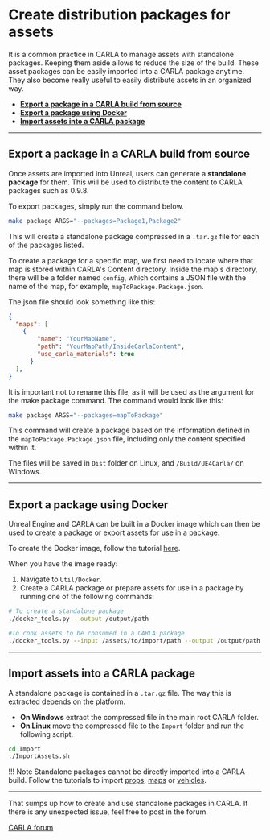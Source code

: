 # Create distribution packages for assets 

It is a common practice in CARLA to manage assets with standalone packages. Keeping them aside allows to reduce the size of the build. These asset packages can be easily imported into a CARLA package anytime. They also become really useful to easily distribute assets in an organized way. 

- [__Export a package in a CARLA build from source__](#export-a-package-in-a-carla-build-from-source)  
- [__Export a package using Docker__](#export-a-package-using-docker)
- [__Import assets into a CARLA package__](#import-assets-into-a-carla-package)  

---
## Export a package in a CARLA build from source

Once assets are imported into Unreal, users can generate a __standalone package__ for them. This will be used to distribute the content to CARLA packages such as 0.9.8.

To export packages, simply run the command below.

```sh
make package ARGS="--packages=Package1,Package2"
```

This will create a standalone package compressed in a `.tar.gz` file for each of the packages listed. 

To create a package for a specific map, we first need to locate where that map is stored within CARLA's Content directory. Inside the map's directory, there will be a folder named `config`, which contains a JSON file with the name of the map, for example, `mapToPackage.Package.json`.

The json file should look something like this:
```json
{
  "maps": [
    {
        "name": "YourMapName",
        "path": "YourMapPath/InsideCarlaContent",
        "use_carla_materials": true
      }
  ],
}
```

It is important not to rename this file, as it will be used as the argument for the make package command. The command would look like this:
```sh
make package ARGS="--packages=mapToPackage"
```
This command will create a package based on the information defined in the `mapToPackage.Package.json` file, including only the content specified within it.

The files will be saved in `Dist` folder on Linux, and `/Build/UE4Carla/` on Windows. 

---

## Export a package using Docker

Unreal Engine and CARLA can be built in a Docker image which can then be used to create a package or export assets for use in a package.

To create the Docker image, follow the tutorial [here](build_docker_unreal.md).

When you have the image ready:

1. Navigate to `Util/Docker`.
2. Create a CARLA package or prepare assets for use in a package by running one of the following commands:

```sh
# To create a standalone package
./docker_tools.py --output /output/path

#To cook assets to be consumed in a CARLA package
./docker_tools.py --input /assets/to/import/path --output /output/path --packages PkgeName1,PkgeName2
```

---
## Import assets into a CARLA package

A standalone package is contained in a `.tar.gz` file. The way this is extracted depends on the platform.  

*   __On Windows__ extract the compressed file in the main root CARLA folder.  
*   __On Linux__ move the compressed file to the `Import` folder and run the following script.  

```sh
cd Import
./ImportAssets.sh
```

!!! Note
    Standalone packages cannot be directly imported into a CARLA build. Follow the tutorials to import [props](tuto_A_add_props.md), [maps](tuto_M_custom_map_overview.md) or [vehicles](tuto_A_add_vehicle.md).

---

That sumps up how to create and use standalone packages in CARLA. If there is any unexpected issue, feel free to post in the forum. 

<div class="build-buttons">
<p>
<a href="https://github.com/carla-simulator/carla/discussions/" target="_blank" class="btn btn-neutral" title="Go to the CARLA forum">
CARLA forum</a>
</p>
</div>
